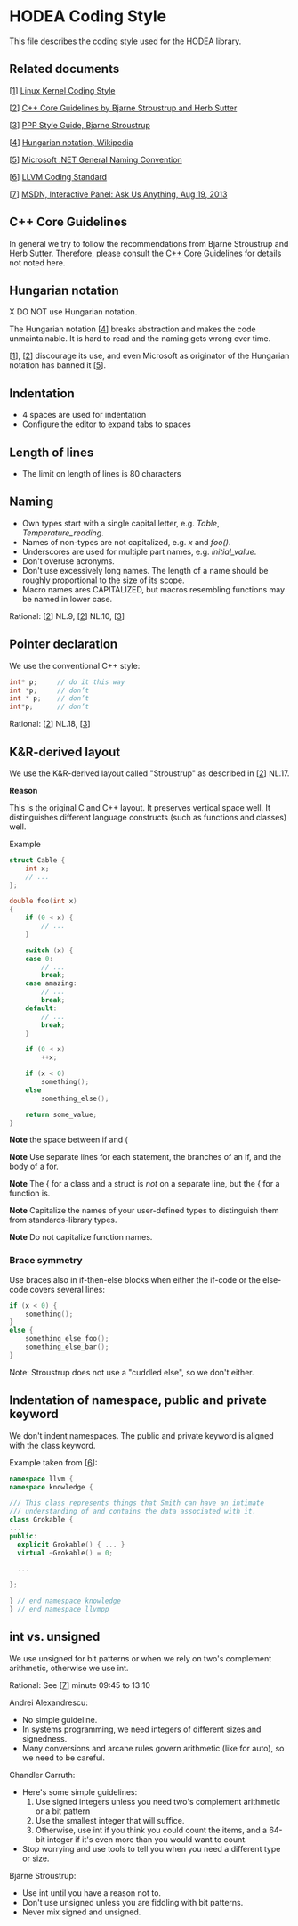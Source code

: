 # HODEA Coding Style

This file describes the coding style used for the HODEA library.

## Related documents

[1]: https://www.kernel.org/doc/html/v4.12/process/coding-style.html
[2]: http://isocpp.github.io/CppCoreGuidelines/
[3]: http://www.stroustrup.com/Programming/PPP-style-rev3.pdf
[4]: https://en.wikipedia.org/wiki/Hungarian_notation
[5]: https://docs.microsoft.com/en-us/dotnet/standard/design-guidelines/general-naming-conventions
[6]: https://llvm.org/docs/CodingStandards.html#namespace-indentation
[7]: https://channel9.msdn.com/Events/GoingNative/2013/Interactive-Panel-Ask-Us-Anything

[[1]] [Linux Kernel Coding Style][1]

[[2]] [C++ Core Guidelines by Bjarne Stroustrup and Herb Sutter][2]

[[3]] [PPP Style Guide, Bjarne Stroustrup][3]

[[4]] [Hungarian notation, Wikipedia][4]

[[5]] [Microsoft .NET General Naming Convention][5]

[[6]] [LLVM Coding Standard][6]

[[7]] [MSDN, Interactive Panel: Ask Us Anything, Aug 19, 2013][7]

## C++ Core Guidelines

In general we try to follow the recommendations from Bjarne Stroustrup and
Herb Sutter.  Therefore, please consult the [C++ Core Guidelines][2] for
details not noted here.

## Hungarian notation

X DO NOT use Hungarian notation.

The Hungarian notation [[4]] breaks abstraction and makes the code
unmaintainable. It is hard to read and the naming gets wrong over time.

[[1]], [[2]] discourage its use, and even Microsoft as originator of the
Hungarian notation has banned it [[5]].

## Indentation

- 4 spaces are used for indentation
- Configure the editor to expand tabs to spaces

## Length of lines

- The limit on length of lines is 80 characters

## Naming

- Own types start with a single capital letter, e.g. *Table*,
  *Temperature_reading*.
- Names of non-types are not capitalized, e.g. *x* and *foo()*.
- Underscores are used for multiple part names, e.g. *initial_value*.
- Don't overuse acronyms.
- Don't use excessively long names. The length of a name should be roughly
  proportional to the size of its scope.
- Macro names ares CAPITALIZED, but macros resembling functions may be
  named in lower case.

Rational: [[2]] NL.9, [[2]] NL.10, [[3]]

## Pointer declaration

We use the conventional C++ style:

```cpp
int* p;     // do it this way
int *p;     // don’t
int * p;    // don’t
int*p;      // don’t
```

Rational: [[2]] NL.18, [[3]]

## K&R-derived layout

We use the K&R-derived layout called "Stroustrup" as described in
[[2]] NL.17.

**Reason**

This is the original C and C++ layout. It preserves vertical space well.
It distinguishes different language constructs (such as functions and
classes) well.

Example

```cpp
struct Cable {
    int x;
    // ...
};

double foo(int x)
{
    if (0 < x) {
        // ...
    }

    switch (x) {
    case 0:
        // ...
        break;
    case amazing:
        // ...
        break;
    default:
        // ...
        break;
    }

    if (0 < x)
        ++x;

    if (x < 0)
        something();
    else
        something_else();

    return some_value;
}
```

**Note** the space between if and (

**Note** Use separate lines for each statement, the branches of an if, and
the body of a for.

**Note** The { for a class and a struct is *not* on a separate line, but
the { for a function is.

**Note** Capitalize the names of your user-defined types to distinguish
them from standards-library types.

**Note** Do not capitalize function names.

### Brace symmetry

Use braces also in if-then-else blocks when either the if-code or the
else-code covers several lines:

```cpp
if (x < 0) {
    something();
}
else {
    something_else_foo();
    something_else_bar();
}

```

Note: Stroustrup does not use a "cuddled else", so we don't either.

## Indentation of namespace, public and private keyword

We don't indent namespaces. The public and private keyword is aligned with
the class keyword.

Example taken from [[6]]:

```cpp
namespace llvm {
namespace knowledge {

/// This class represents things that Smith can have an intimate
/// understanding of and contains the data associated with it.
class Grokable {
...
public:
  explicit Grokable() { ... }
  virtual ~Grokable() = 0;

  ...

};

} // end namespace knowledge
} // end namespace llvmpp
```

## int vs. unsigned

We use unsigned for bit patterns or when we rely on two's complement
arithmetic, otherwise we use int.

Rational: See [[7]] minute 09:45 to 13:10

Andrei Alexandrescu:

- No simple guideline.
- In systems programming, we need integers of different sizes and
  signedness.
- Many conversions and arcane rules govern arithmetic (like for auto), so
  we need to be careful.

Chandler Carruth:

- Here's some simple guidelines:
  1. Use signed integers unless you need two's complement arithmetic or a
     bit pattern
  2. Use the smallest integer that will suffice.
  3. Otherwise, use int if you think you could count the items, and a
     64-bit integer if it's even more than you would want to count.
- Stop worrying and use tools to tell you when you need a different type
  or size.

Bjarne Stroustrup:

- Use int until you have a reason not to.
- Don't use unsigned unless you are fiddling with bit patterns.
- Never mix signed and unsigned.

